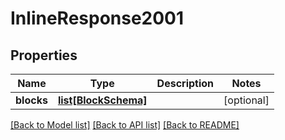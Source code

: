 # InlineResponse2001

## Properties
Name | Type | Description | Notes
------------ | ------------- | ------------- | -------------
**blocks** | [**list[BlockSchema]**](BlockSchema.md) |  | [optional] 

[[Back to Model list]](../README.md#documentation-for-models) [[Back to API list]](../README.md#documentation-for-api-endpoints) [[Back to README]](../README.md)


